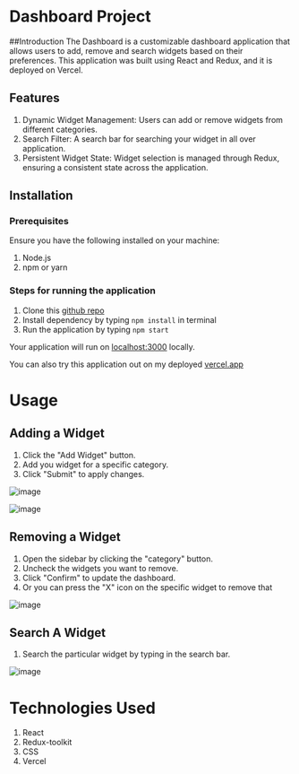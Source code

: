 # Dashboard Project

##Introduction
The Dashboard is a customizable dashboard application that allows users to add, remove and search widgets based on their preferences. This application was built using React and Redux, and it is deployed on Vercel.

## Features
1. Dynamic Widget Management: Users can add or remove widgets from different categories.
2. Search Filter: A search bar for searching your widget in all over application. 
3. Persistent Widget State: Widget selection is managed through Redux, ensuring a consistent state across the application.

## Installation

### Prerequisites
Ensure you have the following installed on your machine:
1. Node.js
2. npm or yarn

### Steps for running the application

1. Clone this [github repo](https://github.com/Kalyug5/accuKnox-dashboard)
2. Install dependency by typing `npm install` in terminal
3. Run the application by typing `npm start`

Your application will run on [localhost:3000](http://localhost:3000/) locally.

You can also try this application out on my deployed [vercel.app](https://accu-knox-dashboard.vercel.app/)

# Usage
## Adding a Widget
1. Click the "Add Widget" button.
2. Add you widget for a specific category.
3. Click "Submit" to apply changes.

![image](https://github.com/user-attachments/assets/90777de2-65d2-4f5c-821f-aa00a11e17f4)

![image](https://github.com/user-attachments/assets/3160deda-4849-45b0-99ff-e59d19ecff9f)



## Removing a Widget
1. Open the sidebar by clicking the "category" button.
2. Uncheck the widgets you want to remove.
3. Click "Confirm" to update the dashboard.
4. Or you can press the "X" icon on the specific widget to remove that

![image](https://github.com/user-attachments/assets/8ac6698f-fdb6-4ac7-9543-02636afd4375)


## Search A Widget
1. Search the particular widget by typing in the search bar.

![image](https://github.com/user-attachments/assets/7eb0b354-6ac5-4a64-a842-2bcd658a8028)


# Technologies Used
1. React
2. Redux-toolkit
3. CSS
4. Vercel






